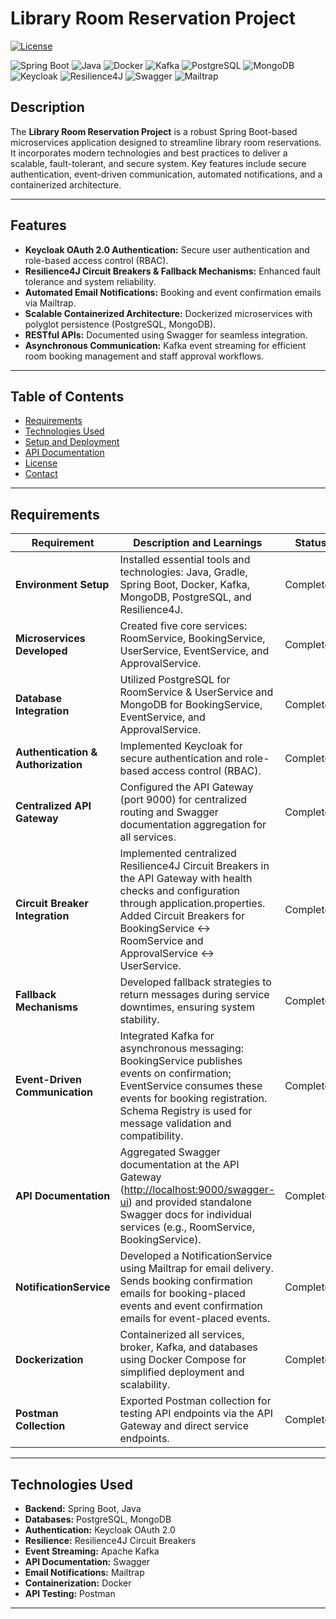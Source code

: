 # Library Room Reservation Project

[![License](https://img.shields.io/badge/License-MIT-blue.svg)](https://opensource.org/licenses/MIT)

![Spring Boot](https://img.shields.io/badge/Spring_Boot-6DB33F?style=for-the-badge&logo=spring-boot&logoColor=white)
![Java](https://img.shields.io/badge/Java-ED8B00?style=for-the-badge&logo=openjdk&logoColor=white)
![Docker](https://img.shields.io/badge/Docker-2496ED?style=for-the-badge&logo=docker&logoColor=white)
![Kafka](https://img.shields.io/badge/Apache_Kafka-231F20?style=for-the-badge&logo=apache-kafka&logoColor=white)
![PostgreSQL](https://img.shields.io/badge/PostgreSQL-316192?style=for-the-badge&logo=postgresql&logoColor=white)
![MongoDB](https://img.shields.io/badge/MongoDB-47A248?style=for-the-badge&logo=mongodb&logoColor=white)
![Keycloak](https://img.shields.io/badge/Keycloak-FF6C37?style=for-the-badge&logo=keycloak&logoColor=white)
![Resilience4J](https://img.shields.io/badge/Resilience4J-005571?style=for-the-badge&logo=resilience4j&logoColor=white)
![Swagger](https://img.shields.io/badge/Swagger-85EA2D?style=for-the-badge&logo=swagger&logoColor=black)
![Mailtrap](https://img.shields.io/badge/Mailtrap-FF6C37?style=for-the-badge&logo=mailtrap&logoColor=white)

## Description

The **Library Room Reservation Project** is a robust Spring Boot-based microservices application designed to streamline library room reservations. It incorporates modern technologies and best practices to deliver a scalable, fault-tolerant, and secure system. Key features include secure authentication, event-driven communication, automated notifications, and a containerized architecture.

---

## Features

- **Keycloak OAuth 2.0 Authentication:** Secure user authentication and role-based access control (RBAC).
- **Resilience4J Circuit Breakers & Fallback Mechanisms:** Enhanced fault tolerance and system reliability.
- **Automated Email Notifications:** Booking and event confirmation emails via Mailtrap.
- **Scalable Containerized Architecture:** Dockerized microservices with polyglot persistence (PostgreSQL, MongoDB).
- **RESTful APIs:** Documented using Swagger for seamless integration.
- **Asynchronous Communication:** Kafka event streaming for efficient room booking management and staff approval workflows.

---

## Table of Contents

- [Requirements](#requirements)
- [Technologies Used](#technologies-used)
- [Setup and Deployment](#setup-and-deployment)
- [API Documentation](#api-documentation)
- [License](#license)
- [Contact](#contact)

---

## Requirements

| **Requirement**             | **Description and Learnings**                                                                                                                                                                    | **Status**      |
|-----------------------------|------------------------------------------------------------------------------------------------------------------------------------------------------------|-----------------|
| **Environment Setup**       | Installed essential tools and technologies: Java, Gradle, Spring Boot, Docker, Kafka, MongoDB, PostgreSQL, and Resilience4J.                                                                    | Completed       |
| **Microservices Developed** | Created five core services: RoomService, BookingService, UserService, EventService, and ApprovalService.                                                                                       | Completed       |
| **Database Integration**    | Utilized PostgreSQL for RoomService & UserService and MongoDB for BookingService, EventService, and ApprovalService.                                                                            | Completed       |
| **Authentication & Authorization** | Implemented Keycloak for secure authentication and role-based access control (RBAC).                                                                                      | Completed       |
| **Centralized API Gateway** | Configured the API Gateway (port 9000) for centralized routing and Swagger documentation aggregation for all services.                                                                           | Completed       |
| **Circuit Breaker Integration** | Implemented centralized Resilience4J Circuit Breakers in the API Gateway with health checks and configuration through application.properties. Added Circuit Breakers for BookingService ↔ RoomService and ApprovalService ↔ UserService. | Completed       |
| **Fallback Mechanisms**     | Developed fallback strategies to return messages during service downtimes, ensuring system stability.                                                                                           | Completed       |
| **Event-Driven Communication** | Integrated Kafka for asynchronous messaging: BookingService publishes events on confirmation; EventService consumes these events for booking registration. Schema Registry is used for message validation and compatibility. | Completed       |
| **API Documentation**       | Aggregated Swagger documentation at the API Gateway ([http://localhost:9000/swagger-ui](http://localhost:9000/swagger-ui)) and provided standalone Swagger docs for individual services (e.g., RoomService, BookingService). | Completed       |
| **NotificationService**     | Developed a NotificationService using Mailtrap for email delivery. Sends booking confirmation emails for booking-placed events and event confirmation emails for event-placed events.           | Completed       |
| **Dockerization**           | Containerized all services, broker, Kafka, and databases using Docker Compose for simplified deployment and scalability.                                                                         | Completed       |
| **Postman Collection**      | Exported Postman collection for testing API endpoints via the API Gateway and direct service endpoints.                                                                                         | Completed       |

---

## Technologies Used

- **Backend:** Spring Boot, Java
- **Databases:** PostgreSQL, MongoDB
- **Authentication:** Keycloak OAuth 2.0
- **Resilience:** Resilience4J Circuit Breakers
- **Event Streaming:** Apache Kafka
- **API Documentation:** Swagger
- **Email Notifications:** Mailtrap
- **Containerization:** Docker
- **API Testing:** Postman

---
